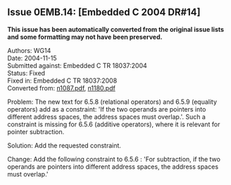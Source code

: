 ## Issue 0EMB.14: \[Embedded C 2004 DR#14]

**This issue has been automatically converted from the original issue lists and some formatting may not have been preserved.**

Authors: WG14  
Date: 2004-11-15  
Submitted against: Embedded C TR 18037:2004  
Status: Fixed  
Fixed in: Embedded C TR 18037:2008  
Converted from: [n1087.pdf](https://www.open-std.org/jtc1/sc22/wg14/www/docs/n1087.pdf), [n1180.pdf](https://www.open-std.org/jtc1/sc22/wg14/www/docs/n1180.pdf)

Problem: The new text for 6.5.8 (relational operators) and 6.5.9 (equality
operators) add as a constraint: 'If the two operands are pointers into different
address spaces, the address spaces must overlap.'. Such a constraint is missing
for 6.5.6 (additive operators), where it is relevant for pointer subtraction.

Solution: Add the requested constraint.

Change: Add the following constraint to 6.5.6 : 'For subtraction, if the two
operands are pointers into different address spaces, the address spaces must
overlap.'
